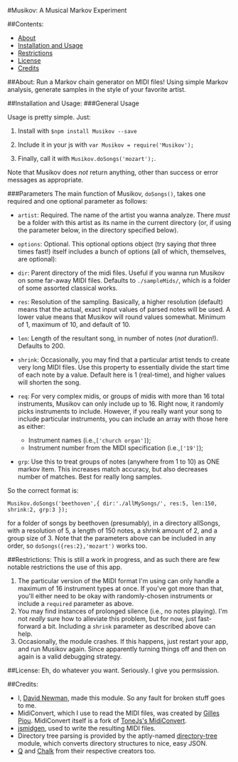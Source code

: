 #Musikov: A Musical Markov Experiment

##Contents:
 * [About](#About)
 * [Installation and Usage](#installation-and-usage)
 * [Restrictions](#restrictions)
 * [License](#license)
 * [Credits](#credits)

##About:
Run a Markov chain generator on MIDI files! Using simple Markov analysis, generate samples in the style of your favorite artist.

##Installation and Usage:
###General Usage

Usage is pretty simple. Just:

1. Install with `$npm install Musikov --save`

2. Include it in your js with `var Musikov = require('Musikov');`

3. Finally, call it with `Musikov.doSongs('mozart');`.

Note that Musikov does *not* return anything, other than success or error messages as appropriate.

###Parameters
The main function of Musikov, `doSongs()`, takes one required and one optional parameter as follows:

 - `artist`: Required. The name of the artist you wanna analyze. There *must* be a folder with this artist as its name in the current directory (or, if using the parameter below, in the directory specified below).

 - `options`: Optional. This optional options object (try saying *that* three times fast!) itself includes a bunch of options (all of which, themselves, are optional):

  - `dir`: Parent directory of the midi files. Useful if you wanna run Musikov on some far-away MIDI files. Defaults to `./sampleMids/`, which is a folder of some assorted classical works.

  - `res`: Resolution of the sampling. Basically, a higher resolution (default) means that the actual, exact input values of parsed notes will be used. A lower value means that Musikov will round values somewhat. Minimum of 1, maximum of 10, and default of 10.

  - `len`: Length of the resultant song, in number of notes (*not* duration!). Defaults to 200. 

  - `shrink`: Occasionally, you may find that a particular artist tends to create very long MIDI files. Use this property to essentially divide the start time of each note by a value. Default here is 1 (real-time), and higher values will shorten the song.

  - `req`: For very complex midis, or groups of midis with more than 16 total instruments, Musikov can only include up to 16. Right now, it randomly picks instruments to include. However, if you really want your song to include particular instruments, you can include an array with those here as either:
  	- Instrument names (i.e.,`['church organ']`);
  	- Instrument number from the MIDI specification (i.e.,`['19']`); 

  - `grp`: Use this to treat groups of notes (anywhere from 1 to 10) as ONE markov item. This increases match accuracy, but also decreases number of matches. Best for really long samples.


So the correct format is: 

`Musikov.doSongs('beethoven',{
dir:'./allMySongs/',
res:5,
len:150,
shrink:2,
grp:3
});`

for a folder of songs by beethoven (presumably), in a directory allSongs, with a resolution of 5, a length of 150 notes, a shrink amount of 2, and a group size of 3. Note that the parameters above can be included in any order, so `doSongs({res:2},'mozart')` works too.

##Restrictions:
This is still a work in progress, and as such there are few notable restrictions the use of this app.

1. The particular version of the MIDI format I'm using can only handle a maximum of 16 instrument types at once. If you've got more than that, you'll either need to be okay with randomly-chosen instruments or include a `required` parameter as above.
2. You may find instances of prolonged silence (i.e., no notes playing). I'm not *really* sure how to alleviate this problem, but for now, just fast-forward a bit. Including a `shrink` parameter as described above can help.
3. Occasionally, the module crashes. If this happens, just restart your app, and run Musikov again. Since apparently turning things off and then on again is a valid debugging strategy.

##License:
 Eh, do whatever you want. Seriously. I give you permsission. 

##Credits:
 - I, [David Newman](https://github.com/Newms34), made this module. So any fault for broken stuff goes to me.
 - MidiConvert, which I use to read the MIDI files, was created by [Gilles Piou](https://www.npmjs.com/~pioug). MidiConvert itself is a fork of [ToneJs's MidiConvert](https://github.com/Tonejs/MidiConvert).
 - [jsmidgen](https://github.com/dingram/jsmidgen/), used to write the resulting MIDI files.
 - Directory tree parsing is provided by the aptly-named [directory-tree](https://www.npmjs.com/package/directory-tree) module, which converts directory structures to nice, easy JSON.
 - [Q](https://www.npmjs.com/package/q) and [Chalk](https://www.npmjs.com/package/chalk) from their respective creators too.